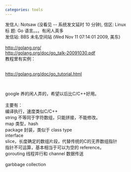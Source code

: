 ```yaml
---
categories: tools
---
```

发信人: Notsaw (没看见 -- 系统发文延时 10 分钟), 信区: Linux<br /> 标  题: Go 语言。。。有闲人真多<br /> 发信站: BBS 未名空间站 (Wed Nov 11 07:14:01 2009, 美东)<br /> <br /> <a href="http://golang.org/" target="_blank">http://golang.org/</a><br /> <a href="http://golang.org/doc/go_talk-20091030.pdf" target="_blank">http://golang.org/doc/go_talk-20091030.pdf</a><br /> 教程里有实例：<br /> <br /> <p><a href="http://golang.org/doc/go_tutorial.html" target="_blank">http://golang.org/doc/go_tutorial.html</a></p><p>&nbsp;</p> google 养的闲人弄的，希望以后比C/C++好用。<br /> <br /> 主要有：<br /> 编译执行，速度类似C/C++<br /> string 不等同于字符数组，只能拼接，不能修改。<br /> map 类型，hash<br /> package 封装，类似于 class type<br /> interface<br /> slice，长度确定的数组片段，代替传统的C的无界数组指针<br /> 指针不可运算，基本相当于可以为空的 reference。<br /> gorouting 线程并行和 channel 数据传送<br /> <br /> garbbage collection